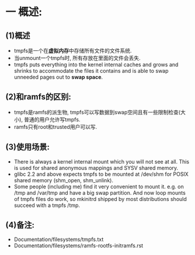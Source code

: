 # 一 概述:
## (1)概述
- tmpfs是一个在**虚拟内存**中存储所有文件的文件系统.
- 当unmount一个tmpfs时, 所有存放在里面的文件会丢失.
- tmpfs puts everything into the kernel internal caches and grows and shrinks to accommodate the files it contains and is able to swap unneeded pages out to **swap space**.

## (2)和ramfs的区别:
- tmpfs是ramfs的派生物, tmpfs可以写数据到swap空间且有一些限制检查(大小), 普通的用户允许写tmpfs.
- ramfs只有root和trusted用户可以写.

## (3)使用场景:
- There is always a kernel internal mount which you will not see at all. This is used for shared anonymous mappings and SYSV shared memory.
- glibc 2.2 and above expects tmpfs to be mounted at /dev/shm for POSIX shared memory (shm_open, shm_unlink).
- Some people (including me) find it very convenient to mount it. e.g. on /tmp and /var/tmp and have a big swap partition. And now loop mounts of tmpfs files do work, so mkinitrd shipped by most distributions should succeed with a tmpfs /tmp.

## (4)备注:
- Documentation/filesystems/tmpfs.txt
- Documentation/filesystems/ramfs-rootfs-initramfs.rst
